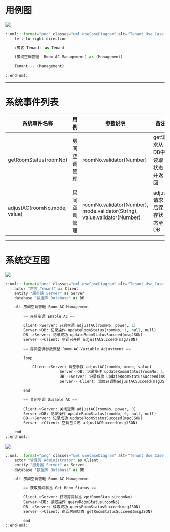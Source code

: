 # 用例图

<img src="http://www.plantuml.com/plantuml/png/SoWkIImgAStDuSf9JIjHACbNACfCpoXHICaiIaqkoSpFu-BYj7hMiV_fkaKA8QbvYNabLWg9nL0cK4u3AFTo-fRdAtUzsD3yVDt2vnFQ51I2ylDp5HoT5NmJynBJKtDJyqeqGPeqaFX0hH0p57HrqIGSKlDIW0u20000">

```python
::uml:: format="png" classes="uml useCaseDiagram" alt="Tenant Use Case Diagram" title="Tenant Use Case Diagram" width="1000px" height="400px"
	left to right direction

	:房客 Tenant: as Tenant

	(房间空调管理  Room AC Management) as (Management)

	Tenant -- (Management)
	
::end-uml::
```



---

# 系统事件列表

| 系统事件名称                 | 用例         | 参数说明                                                     | 备注                        |
| ---------------------------- | ------------ | ------------------------------------------------------------ | --------------------------- |
| getRoomStatus(roomNo)        | 房间空调管理 | roomNo.validator(Number)                                     | get请求从DB中读取状态并返回 |
| adjustAC(roomNo,mode, value) | 房间空调管理 | roomNo.validator(Number), mode.validator(String), value.validator(Number) | adjust请求后保存状态至DB    |

---

# 系统交互图

<img src="http://www.plantuml.com/plantuml/png/hP91YzD05CVFoQTux6aBAUnU2rbsstWHNC68zzbcM2AJJ4bcLho9eYmBnS9I5g4WzI3sO2nQK8h5B-EaxRTmqXSIIqYHOWxJjFs__tllD__JM918o82Pa3-aAtW41-drBvLyWCSq9A4u0193X_aq5AQX3ryyrufHNzsCrRjFuDBeYaOR4RwQXaS4kI0nrRBXDEqdQduBJlxRHkYqJTCWJ81kjBwRBIVprVJLCXal1s_W4US1d7NW0Gd99GrqGwqrR1lKpnTgy0MrS2ya5uncEjlE_iVvcYSuGcjRJBodCXPddSD8Uvzp2thy6OqiE6xeIgnedZZj5goIgLeCqzl-xyK8P4_lGRDnN464Z8lgOmj2oHYUcONJRfQTSu_hWRfvN_5mPRTBgNSOn9VttOVdPNzjW2kq08TMtx_Y3iNqbLh4yZT2zVQb9gvVqk6i0Fc4H3x2sXXbH7DeZFEU_gpIGmTqgz8Bk4Sjk29CqeO9DSyUMF_HUM_QzPQLEqX_JDJyexu3955x1OKZ3RtoInRMrz_MTv_p_3b-NAQrb5KoYpMxCtlKCFT7VBITtFz8j3x5kDMk56ViJlKX0_O7">

```python
::uml:: format="png" classes="uml useCaseDiagram" alt="Tenant Use Case Diagram" title="Tenant Use Case Diagram" width="1000px" height="400px"
	actor "房客 Tenant" as Client
	entity "服务器 Server" as Server
	database "数据库 Database" as DB

	alt 房间空调管理 Room AC Management

		== 开启空调 Enable AC ==

		Client->Server: 开启空调 adjustAC(roomNo, power, 1)
		Server->DB: 记录操作 updateRoomStatus(roomNo, 1, null, null)
		DB-->Server: 记录成功 updateRoomStatusSucceed(msgJSON)
		Server-->Client: 空调已开启 adjustACSucceed(msgJSON)

		== 房间空调参数调整 Room AC Variable Adjustment ==

		loop

			Client->Server: 调整参数 adjustAC(roomNo, mode, value)
                        Server->DB: 记录操作 updateRoomStatus(roomNo, 1, mode, value)
                        DB-->Server: 记录成功 updateRoomStatusSucceed(msgJSON)
                        Server-->Client: 温度已调整adjustACSucceed(msgJSON)

        end

        == 关闭空调 Disable AC ==

        Client->Server: 关闭空调 adjustAC(roomNo, power, 0)
        Server->DB: 记录操作 updateRoomStatus(roomNo, 0, null, null)
        DB-->Server: 记录成功 updateRoomStatusSucceed(msgJSON)
        Server-->Client: 空调已关闭 adjustACSucceed(msgJSON)

	end
::end-uml::
```

<img src="http://www.plantuml.com/plantuml/png/RP7DIiD04CVFsQSOUgg7le2Gqe-085Z1FC7QB2NG9BWx4NfJ12c5QgL-A1QbDxtK7aIX8dqPDwbluSGDAf8SXY7v_VB_mzGKSebnq6MGFxoDaOHIEfkcesDzTWrrB_13Nw7azA44N46pwuiGcKN3nnwKaibG3wRwvW5S8VU5WSpAB8yZt-LA47OnJuOplHY3ax_x1fq6OnRl8YJzvUVLS_guMCsFJ3piH540zIPiyP1tH421n5gs3QkJLtrwcHk3b-JW43O46jv5Zh42syvOqxLIDNNMYyIEmCmpMbdIsehMI3LAfUeqI7jwoxJnyEDz0dknaBr2nMbK_aGPfp_IW_l_ZXktsq9uvK1rDjtjrcyS-QOo-SjpVNjNMBNu7pyt5A77QZJehby0">

```python
::uml:: format="png" classes="uml useCaseDiagram" alt="Tenant Use Case Diagram" title="Tenant Use Case Diagram" width="1000px" height="400px"
	actor "管理员 Administrator" as Client
	entity "服务器 Server" as Server
	database "数据库 Database" as DB

	alt 房间空调管理 Room AC Management

		== 获取房间状态 Get Room Status ==

		Client->Server: 获取房间状态 getRoomStatus(roomNo)
		Server->DB: 读取操作 queryRoomStatus(roomNo)
		DB-->Server: 读取成功 queryRoomStatusSucceed(msgJSON)
		Server-->Client: 返回房间状态 getRoomStatusSucceed(msgJSON)

        end
::end-uml::
```


